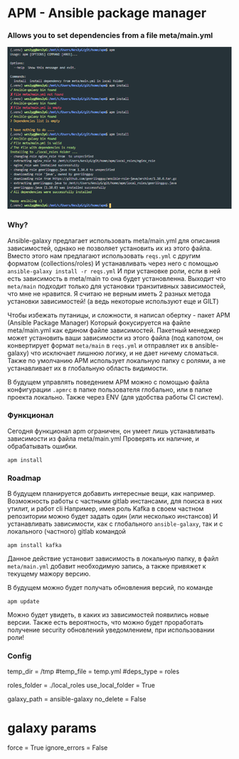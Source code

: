 # APM - Ansible package manager

### Allows you to set dependencies from a file meta/main.yml

![alt text](https://github.com/WeslyG/apm/blob/master/etc/screen.png?raw=true)


### Why?

Ansible-galaxy предлагает использовать meta/main.yml для описания зависимостей, однако не позволяет
установить их из этого файла. Вместо этого нам предлагают использовать `reqs.yml` с другим форматом (collections/roles)
И устанавливать через него с помощью `ansible-galaxy install -r reqs.yml`
И при установке роли, если в ней есть зависимость в meta/main то она будет установленна. Выходит
что `meta/main` подходит только для установки транзитивных зависимостей, что мне не нравится.
Я считаю не верным иметь 2 разных метода установки зависимостей! (а ведь некоторые используют еще и GILT)

Чтобы избежать путаницы, и сложности, я написал обертку -  пакет APM (Ansible Package Manager)
Который фокусируется на файле meta/main.yml как едином файле зависимостей.
Пакетный менеджер может установить ваши зависимости из этого файла (под капотом, он конвертирует формат `meta/main` в `reqs.yml` и отправляет
их в ansible-galaxy) что исключает лишнюю логику, и не дает ничему сломаться. Также по умолчанию APM использует
локальную папку с ролями, а не устанавливает их в глобальную область видимости.

В будущем управлять поведением APM можно с помощью файла конфигурации `.apmrc` в папке пользователя глобально, или в папке проекта локально.
Также через ENV (для удобства работы CI систем).

### Функционал

Сегодня функционал apm ограничен, он умеет лишь устанавливать зависимости из файла meta/main.yml
Проверять их наличие, и обрабатывать ошибки.

```
apm install
```

### Roadmap

В будущем планируется добавить интересные вещи, как например.
Возможность работы с частными gitlab инстансами, для поиска в них утилит, и работ cli
Например, имея роль Kafka в своем частном репозитории можно будет задать один (или несколько инстансов)
И устанавливать зависимости, как с глобального `ansible-galaxy`, так и с локального (частного) gitlab командой
```
apm install kafka
```
Данное действие установит зависимость в локальную папку, в файл `meta/main.yml` добавит необходимую запись, а также привяжет к текущему мажору версию.

В будущем можно будет получать обновления версий, по команде
```
apm update
```
Можно будет увидеть, в каких из зависимостей появились новые версии.
Также есть вероятность, что можно будет проработать получение security обновлений уведомлением, при использовании роли!


### Config

temp_dir = /tmp
#temp_file = temp.yml
#deps_type = roles

roles_folder = ./local_roles
use_local_folder = True

galaxy_path = ansible-galaxy
no_delete = False

# galaxy params
force = True
ignore_errors = False
